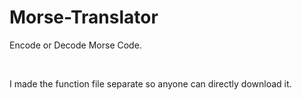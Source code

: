 # Morse-Translator

Encode or Decode Morse Code.

<br/>

I made the function file separate so anyone can directly download it.

